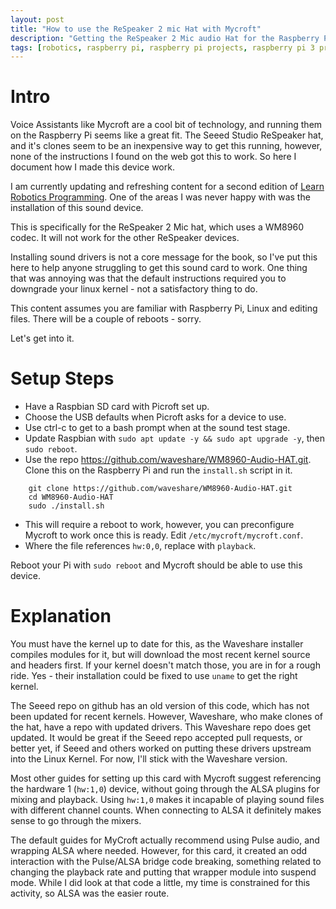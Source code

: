 ```yaml
---
layout: post
title: "How to use the ReSpeaker 2 mic Hat with Mycroft"
description: "Getting the ReSpeaker 2 Mic audio Hat for the Raspberry Pi to work with Mycroft, a voice assistant"
tags: [robotics, raspberry pi, raspberry pi projects, raspberry pi 3 projects, raspberry pi 4 projects, robot, electronics]
---
```

# Intro

Voice Assistants like Mycroft are a cool bit of technology, and running them on the Raspberry Pi seems like a great fit. The Seeed Studio ReSpeaker hat, and it's clones seem to be an inexpensive way to get this running, however, none of the instructions I found on the web got this to work. So here I document how I made this device work.

I am currently updating and refreshing content for a second edition of [Learn Robotics Programming](https://www.packtpub.com/product/learn-robotics-programming/9781789340747). One of the areas I was never happy with was the installation of this sound device. 

This is specifically for the ReSpeaker 2 Mic hat, which uses a WM8960 codec. It will not work for the other ReSpeaker devices.

Installing sound drivers is not a core message for the book, so I've put this here to help anyone struggling to get this sound card to work. One thing that was annoying was that the default instructions required you to downgrade your linux kernel - not a satisfactory thing to do.

This content assumes you are familiar with Raspberry Pi, Linux and editing files. There will be a couple of reboots - sorry. 

Let's get into it.

# Setup Steps

* Have a Raspbian SD card with Picroft set up. 
* Choose the USB defaults when Picroft asks for a device to use. 
* Use ctrl-c to get to a bash prompt when at the sound test stage.
* Update Raspbian with `sudo apt update -y && sudo apt upgrade -y`, then `sudo reboot`.
* Use the repo  <https://github.com/waveshare/WM8960-Audio-HAT.git>. Clone this on the Raspberry Pi and run the `install.sh` script in it.
```
    git clone https://github.com/waveshare/WM8960-Audio-HAT.git
    cd WM8960-Audio-HAT
    sudo ./install.sh
```
* This will require a reboot to work, however, you can preconfigure Mycroft to work once this is ready. Edit `/etc/mycroft/mycroft.conf`.
* Where the file references `hw:0,0`, replace with `playback`.

Reboot your Pi with `sudo reboot` and Mycroft should be able to use this device.
  
# Explanation

You must have the kernel up to date for this, as the Waveshare installer compiles modules for it, but will download the most recent kernel source and headers first. If your kernel doesn't match those, you are in for a rough ride. Yes - their installation could be fixed to use `uname` to get the right kernel.

The Seeed repo on github has an old version of this code, which has not been updated for recent kernels. However, Waveshare, who make clones of the hat, have a repo with updated drivers. This Waveshare repo does get updated. It would be great if the Seeed repo accepted pull requests, or better yet, if Seeed and others worked on putting these drivers upstream into the Linux Kernel. For now, I'll stick with the Waveshare version. 

Most other guides for setting up this card with Mycroft suggest referencing the hardware 1 (`hw:1,0`) device, without going through the ALSA plugins for mixing and playback. Using `hw:1,0` makes it incapable of playing sound files with different channel counts.  When connecting to ALSA it definitely makes sense to go through the mixers.

The default guides for MyCroft actually recommend using Pulse audio, and wrapping ALSA where needed. However, for this card, it created an odd interaction with the Pulse/ALSA bridge code breaking, something related to changing the playback rate and putting that wrapper module into suspend mode. While I did look at that code a little, my time is constrained for this activity, so ALSA was the easier route.